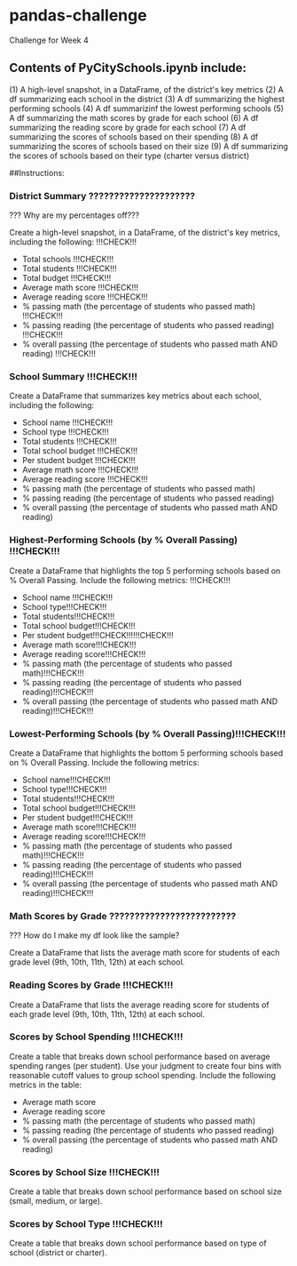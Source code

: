 # pandas-challenge
Challenge for Week 4

## Contents of PyCitySchools.ipynb include:
(1) A high-level snapshot, in a DataFrame, of the district's key metrics
(2) A df summarizing each school in the district
(3) A df summarizing the highest performing schools
(4) A df summarizinf the lowest performing schools
(5) A df summarizing the math scores by grade for each school
(6) A df summarizing the reading score by grade for each school
(7) A df summarizing the scores of schools based on their spending
(8) A df summarizing the scores of schools based on their size
(9) A df summarizing the scores of schools based on their type (charter versus district)


##Instructions:
### District Summary ?????????????????????
??? Why are my percentages off???

Create a high-level snapshot, in a DataFrame, of the district's key metrics, including the following: !!!CHECK!!!

* Total schools !!!CHECK!!!
* Total students !!!CHECK!!!
* Total budget !!!CHECK!!!
* Average math score !!!CHECK!!!
* Average reading score !!!CHECK!!!
* % passing math (the percentage of students who passed math) !!!CHECK!!!
* % passing reading (the percentage of students who passed reading) !!!CHECK!!!
* % overall passing (the percentage of students who passed math AND reading) !!!CHECK!!!

### School Summary !!!CHECK!!!

Create a DataFrame that summarizes key metrics about each school, including the following:

* School name !!!CHECK!!!
* School type !!!CHECK!!!
* Total students !!!CHECK!!!
* Total school budget !!!CHECK!!!
* Per student budget !!!CHECK!!!
* Average math score !!!CHECK!!!
* Average reading score !!!CHECK!!!
* % passing math (the percentage of students who passed math)
* % passing reading (the percentage of students who passed reading)
* % overall passing (the percentage of students who passed math AND reading)

### Highest-Performing Schools (by % Overall Passing) !!!CHECK!!!

Create a DataFrame that highlights the top 5 performing schools based on % Overall Passing. Include the following metrics: !!!CHECK!!!

* School name !!!CHECK!!!
* School type!!!CHECK!!!
* Total students!!!CHECK!!!
* Total school budget!!!CHECK!!!
* Per student budget!!!CHECK!!!!!!CHECK!!!
* Average math score!!!CHECK!!!
* Average reading score!!!CHECK!!!
* % passing math (the percentage of students who passed math)!!!CHECK!!!
* % passing reading (the percentage of students who passed reading)!!!CHECK!!!
* % overall passing (the percentage of students who passed math AND reading)!!!CHECK!!!


### Lowest-Performing Schools (by % Overall Passing)!!!CHECK!!!

Create a DataFrame that highlights the bottom 5 performing schools based on % Overall Passing. Include the following metrics:

* School name!!!CHECK!!!
* School type!!!CHECK!!!
* Total students!!!CHECK!!!
* Total school budget!!!CHECK!!!
* Per student budget!!!CHECK!!!
* Average math score!!!CHECK!!!
* Average reading score!!!CHECK!!!
* % passing math (the percentage of students who passed math)!!!CHECK!!!
* % passing reading (the percentage of students who passed reading)!!!CHECK!!!
* % overall passing (the percentage of students who passed math AND reading)!!!CHECK!!!

### Math Scores by Grade ?????????????????????????

??? How do I make my df look like the sample? 

Create a DataFrame that lists the average math score for students of each grade level (9th, 10th, 11th, 12th) at each school.

### Reading Scores by Grade !!!CHECK!!!

Create a DataFrame that lists the average reading score for students of each grade level (9th, 10th, 11th, 12th) at each school.

### Scores by School Spending !!!CHECK!!!

Create a table that breaks down school performance based on average spending ranges (per student). Use your judgment to create four bins with reasonable cutoff values to group school spending. Include the following metrics in the table:

* Average math score
* Average reading score
* % passing math (the percentage of students who passed math)
* % passing reading (the percentage of students who passed reading)
* % overall passing (the percentage of students who passed math AND reading)

### Scores by School Size !!!CHECK!!!

Create a table that breaks down school performance based on school size (small, medium, or large).
### Scores by School Type !!!CHECK!!!

Create a table that breaks down school performance based on type of school (district or charter).

